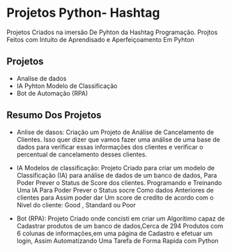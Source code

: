 
# Projetos Python- Hashtag

Projetos Criados na imersão De Pyhton da Hashtag Programação. Projtos Feitos com Intuito de Aprendisado e Aperfeiçoamento Em Pyhton 


## Projetos

- Analise de dados
- IA Pyhton Modelo de Classificação
- Bot de Automação (RPA)


## Resumo Dos Projetos

- Anlise de dasos: Criação um Projeto de Análise de Cancelamento de Clientes. Isso quer dizer que vamos fazer uma análise de uma base de dados para verificar essas informações dos clientes e verificar o percentual de cancelamento desses clientes.

- IA Modelos de classificação: Projeto Criado para criar um modelo de Classificação (IA) para análise de dados de um banco de dados, Para Poder Prever o Status de Score dos clientes. Programando e Treinando Uma IA Para Poder Prever o Status socre Como dados Anteriores de clientes para Assim poder dar Um score de credito de acordo com o Nivel do cliente: Good , Standard ou Poor

- Bot (RPA): Projeto Criado onde concisti em criar um Algorítimo capaz de Cadastrar produtos de um banco de dados,Cerca de 294 Produtos com 6 colunas de informações,em uma página de Cadastro e efetuar um login, Assim Automatizando Uma Tarefa de Forma Rapida com Python


